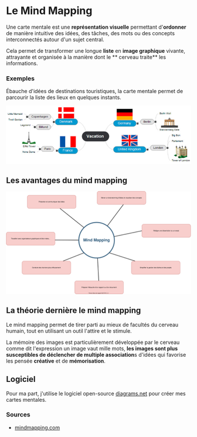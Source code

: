 # Le Mind Mapping

Une carte mentale est une **représentation visuelle**  permettant d'**ordonner** de manière intuitive des idées, des tâches, des mots ou des concepts interconnectés autour d'un sujet central.

Cela permet de transformer une longue **liste** en **image graphique** vivante, attrayante et organisée à la manière dont le ** cerveau traite** les informations.

### Exemples

Ébauche d'idées de destinations touristiques, la carte mentale permet de parcourir la liste des lieux en quelques instants. 

![mindMapVoyage](images/mindMapVoyage.jpg)

## Les avantages du mind mapping

![mind map](images/mindMapOfMindmap.svg)

## La théorie dernière le mind mapping

Le mind mapping permet de tirer parti au mieux de facultés du cerveau humain, tout en utilisant un outil l'attire et le stimule.

La mémoire des images est particulièrement développée par le cerveau comme dit l'expression un image vaut mille mots, **les images sont plus susceptibles de déclencher de multiple association**s d'idées qui favorise les pensée **créative** et de **mémorisation**.

## Logiciel

Pour ma part, j'utilise le logiciel open-source [diagrams.net](https://www.diagrams.net/) pour créer mes cartes mentales.

### Sources
- [mindmapping.com](https://www.mindmapping.com/fr/mind-map)